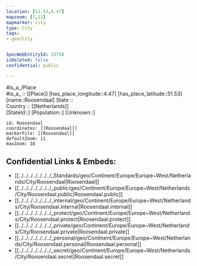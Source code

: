 ```yaml
---
location: [51.53,4.47] 
mapzoom: [7,12] 
mapmarker: city 
type: City
tags:
- geo/City


SpocWebEntityId: 33758
isDeleted: false
confidential: public

---
```

#is_a_/Place  
#is_a_ :: [[Place]] 
[has_place_longitude::4.47] 
[has_place_latitude::51.53] 
[name::Roosendaal] 
State ::  
Country :: [[Netherlands]]  
[StateId::] 
[Population::] 
[Unknown::] 


```leaflet
id: Roosendaal
coordinates: [[Roosendaal]] 
markerFile: [[Roosendaal]] 
defaultZoom: 11 
maxZoom: 18
```


## Confidential Links & Embeds: 
- [[../../../../../../../_Standards/geo/Continent/Europe/Europe~West/Netherlands/City/Roosendaal|Roosendaal]] 
- [[../../../../../../../_public/geo/Continent/Europe/Europe~West/Netherlands/City/Roosendaal.public|Roosendaal.public]] 
- [[../../../../../../../_internal/geo/Continent/Europe/Europe~West/Netherlands/City/Roosendaal.internal|Roosendaal.internal]] 
- [[../../../../../../../_protect/geo/Continent/Europe/Europe~West/Netherlands/City/Roosendaal.protect|Roosendaal.protect]] 
- [[../../../../../../../_private/geo/Continent/Europe/Europe~West/Netherlands/City/Roosendaal.private|Roosendaal.private]] 
- [[../../../../../../../_personal/geo/Continent/Europe/Europe~West/Netherlands/City/Roosendaal.personal|Roosendaal.personal]] 
- [[../../../../../../../_secret/geo/Continent/Europe/Europe~West/Netherlands/City/Roosendaal.secret|Roosendaal.secret]] 
